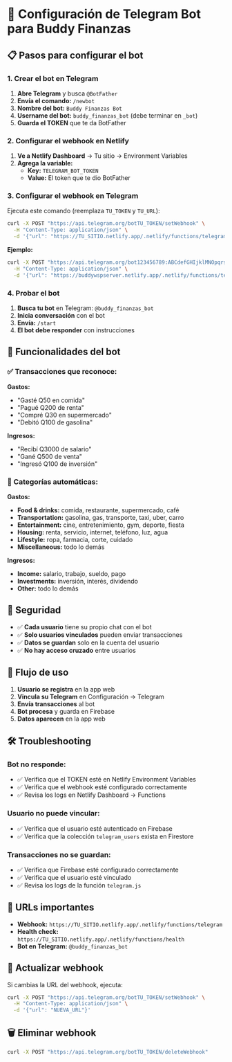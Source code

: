 # 🤖 Configuración de Telegram Bot para Buddy Finanzas

## 📋 Pasos para configurar el bot

### 1. Crear el bot en Telegram

1. **Abre Telegram** y busca `@BotFather`
2. **Envía el comando:** `/newbot`
3. **Nombre del bot:** `Buddy Finanzas Bot`
4. **Username del bot:** `buddy_finanzas_bot` (debe terminar en `_bot`)
5. **Guarda el TOKEN** que te da BotFather

### 2. Configurar el webhook en Netlify

1. **Ve a Netlify Dashboard** → Tu sitio → Environment Variables
2. **Agrega la variable:**
   - **Key:** `TELEGRAM_BOT_TOKEN`
   - **Value:** El token que te dio BotFather

### 3. Configurar el webhook en Telegram

Ejecuta este comando (reemplaza `TU_TOKEN` y `TU_URL`):

```bash
curl -X POST "https://api.telegram.org/botTU_TOKEN/setWebhook" \
  -H "Content-Type: application/json" \
  -d '{"url": "https://TU_SITIO.netlify.app/.netlify/functions/telegram"}'
```

**Ejemplo:**
```bash
curl -X POST "https://api.telegram.org/bot123456789:ABCdefGHIjklMNOpqrsTUVwxyz/setWebhook" \
  -H "Content-Type: application/json" \
  -d '{"url": "https://buddywspserver.netlify.app/.netlify/functions/telegram"}'
```

### 4. Probar el bot

1. **Busca tu bot** en Telegram: `@buddy_finanzas_bot`
2. **Inicia conversación** con el bot
3. **Envía:** `/start`
4. **El bot debe responder** con instrucciones

## 🔧 Funcionalidades del bot

### ✅ Transacciones que reconoce:

**Gastos:**
- "Gasté Q50 en comida"
- "Pagué Q200 de renta"
- "Compré Q30 en supermercado"
- "Debitó Q100 de gasolina"

**Ingresos:**
- "Recibí Q3000 de salario"
- "Gané Q500 de venta"
- "Ingresó Q100 de inversión"

### 📂 Categorías automáticas:

**Gastos:**
- **Food & drinks:** comida, restaurante, supermercado, café
- **Transportation:** gasolina, gas, transporte, taxi, uber, carro
- **Entertainment:** cine, entretenimiento, gym, deporte, fiesta
- **Housing:** renta, servicio, internet, teléfono, luz, agua
- **Lifestyle:** ropa, farmacia, corte, cuidado
- **Miscellaneous:** todo lo demás

**Ingresos:**
- **Income:** salario, trabajo, sueldo, pago
- **Investments:** inversión, interés, dividendo
- **Other:** todo lo demás

## 🔐 Seguridad

- ✅ **Cada usuario** tiene su propio chat con el bot
- ✅ **Solo usuarios vinculados** pueden enviar transacciones
- ✅ **Datos se guardan** solo en la cuenta del usuario
- ✅ **No hay acceso cruzado** entre usuarios

## 🚀 Flujo de uso

1. **Usuario se registra** en la app web
2. **Vincula su Telegram** en Configuración → Telegram
3. **Envía transacciones** al bot
4. **Bot procesa** y guarda en Firebase
5. **Datos aparecen** en la app web

## 🛠️ Troubleshooting

### Bot no responde:
- ✅ Verifica que el TOKEN esté en Netlify Environment Variables
- ✅ Verifica que el webhook esté configurado correctamente
- ✅ Revisa los logs en Netlify Dashboard → Functions

### Usuario no puede vincular:
- ✅ Verifica que el usuario esté autenticado en Firebase
- ✅ Verifica que la colección `telegram_users` exista en Firestore

### Transacciones no se guardan:
- ✅ Verifica que Firebase esté configurado correctamente
- ✅ Verifica que el usuario esté vinculado
- ✅ Revisa los logs de la función `telegram.js`

## 📱 URLs importantes

- **Webhook:** `https://TU_SITIO.netlify.app/.netlify/functions/telegram`
- **Health check:** `https://TU_SITIO.netlify.app/.netlify/functions/health`
- **Bot en Telegram:** `@buddy_finanzas_bot`

## 🔄 Actualizar webhook

Si cambias la URL del webhook, ejecuta:

```bash
curl -X POST "https://api.telegram.org/botTU_TOKEN/setWebhook" \
  -H "Content-Type: application/json" \
  -d '{"url": "NUEVA_URL"}'
```

## 🗑️ Eliminar webhook

```bash
curl -X POST "https://api.telegram.org/botTU_TOKEN/deleteWebhook"
```
